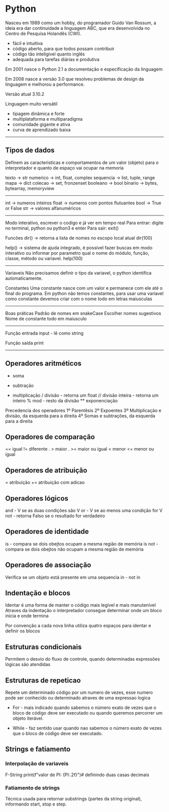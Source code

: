# Python

Nasceu em 1989 como um hobby, do programador Guido Van Rossum, a ideia era dar continuidade a linguagem ABC, que era desenvolvida no Centro de Pesquisa Holandês (CWI).

- fácil e intuitiva
- código aberto, para que todos possam contribuir
- código tão inteligível quanto inglês
- adequada para tarefas diárias e produtiva

Em 2001 nasce o Python 2.1 a documentação e especificação da linguagem

Em 2008 nasce a versão 3.0 que resolveu problemas de design da linguagem e melhorou a performance.

Versão atual 3.10.2

Linguagem muito versátil

- tipagem dinâmica e forte
- multiplataforma e multiparadigma
- comunidade gigante e ativa
- curva de aprendizado baixa

---

## Tipos de dados

Definem as caracteristicas e comportamentos de um valor (objeto) para o interpretador e quanto de espaço vai ocupar na memoria

texto -> str
numerico -> int, float, complex
sequencia -> list, tuple, range
mapa -> dict
colecao -> set, fronzenset
booleano -> bool
binario -> bytes, bytearray, memoryview

---

int -> numeros inteiros
float -> numeros com pontos flutuantes
bool -> True or False
str -> valores alfanuméricos

---

Modo interativo, escrever o codigo e já ver em tempo real
Para entrar: digite no terminal, python ou python3 e enter
Para sair: exit()

Funcões
dir() -> retorna a lista de nomes no escopo local atual
dir(100)

help() -> sistema de ajuda integrado, é possível fazer buscas em modo interativo ou informar por parametro qual o nome do módulo, função, classe, método ou variavel.
help(100)

---

Variaveis
Não precisamos definir o tipo da variavel, o python identifica automaticamente.

Constantes
Uma constante nasce com um valor e permanece com ele até o final do programa.
Em python não temos constantes, para usar uma variavel como constante devemos criar com o nome todo em letras maiusculas

---

Boas práticas
Padrão de nomes em snakeCase
Escolher nomes sugestivos
Nome de constante todo em maiusculo

---

Função entrada
input - lê como string

Função saída
print

---

## Operadores aritméticos

- soma

* subtração

- multiplicação
  / divisão - retorna um float
  // divisão inteira - retorna um inteiro
  % mod - resto da divisão
  \*\* exponenciação

Precedencia dos operadores
1º Parentêsis
2º Expoentes
3º Multiplicação e divisão, da esquerda para a direita
4º Somas e subtrações, da esquerda para a direita

## Operadores de comparação

== igual
!= diferente
. > maior
. >= maior ou igual
< menor
<= menor ou igual

## Operadores de atribuição

= atribuição
+= atribuição com adicao

## Operadores lógicos

and - V se as duas condições são V
or - V se ao menos uma condição for V
not - retorna Falso se o resultado for verdadeiro

## Operadores de identidade

is - compara se dois obejtos ocupam a mesma região de memória
is not - compara se dois obejtos não ocupam a mesma região de memória

## Operadores de associação

Verifica se um objeto está presente em uma sequencia
in - not in

## Indentação e blocos

Identar é uma forma de manter o código mais legível e mais manutenível
Atraves da indentação o interpretador consegue determinar onde um bloco inicia e onde termina

Por convenção a cada nova linha utiliza quatro espaços para identar e definir os blocos

## Estruturas condicionais

Permitem o desvio do fluxo de controle, quando determinadas expressões lógicas são atendidas

## Estruturas de repeticao

Repete um determinado código por um numero de vezes, esse numero pode ser conhecido ou determinado atraves de uma expressao logica

- For - mais indicado quando sabemos o número exato de vezes que o bloco de código deve ser executado ou quando queremos percorrer um objeto iterável.

- While - faz sentido usar quando nao sabemos o número exato de vezes que o bloco de código deve ser executado.

## Strings e fatiamento

### Interpolação de variaveis

F-String
print(f"valor de PI: {PI:.2f}")# definindo duas casas decimais

### Fatiamento de strings
Técnica usada para retornar substrings (partes da string original), informando start, stop e step.